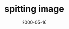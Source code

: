 ---
layout: base.njk
title : 'spitting image' 
view_title : 'spitting image' 
year : '2000' 
date : '2000-05-16' 
img_file : '/drawing/spitting.png' 
html_file : 'spitting' 
next_html : 'youcanthurt.html' 
year_order : '307' 
permalink : "title/{{html_file}}.html"
---